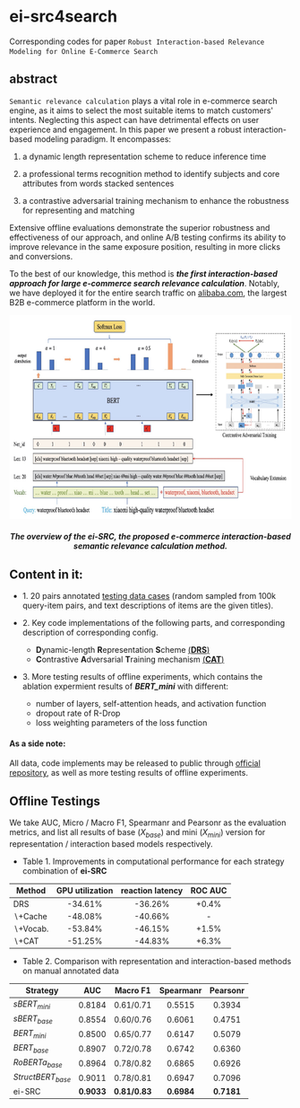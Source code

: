 # ei-src4search
Corresponding codes for paper `Robust Interaction-based Relevance Modeling for Online E-Commerce Search`

## abstract 
`Semantic relevance calculation` plays a vital role in e-commerce search engine, as it aims to select the most suitable items to match customers' intents. Neglecting this aspect can have detrimental effects on user experience and engagement. In this paper we present a robust interaction-based modeling paradigm. It encompasses:

1) a dynamic length representation scheme to reduce inference time

2) a professional terms recognition method to identify subjects and core attributes from words stacked sentences

3) a contrastive adversarial training mechanism to enhance the robustness for representing and matching

Extensive offline evaluations demonstrate the superior robustness and effectiveness of our approach, and online A/B testing confirms its ability to improve relevance in the same exposure position, resulting in more clicks and conversions. 

To the best of our knowledge, this method is ***the first interaction-based approach for large e-commerce search relevance calculation***. Notably, we have deployed it for the entire search traffic on [alibaba.com](www.alibaba.com), the largest B2B e-commerce platform in the world.

<p align="center">
  <img width="740.6" height="364" src="https://github.com/benchen4395/ei-src4search/blob/main/model_implement_structures/overall_model_structure.jpg">
</p>
<h5 align="center">
The overview of the ei-SRC, the proposed e-commerce interaction-based semantic relevance calculation method.
</h5>

## Content in it:

- 1\. 20 pairs annotated [testing data cases](https://github.com/benchen4395/ei-src4search/blob/main/query_title_testdata_cases/20_query_title_pairs.csv) (random sampled from 100k query-item pairs, and text descriptions of items are the given titles).

- 2\. Key code implementations of the following parts, and corresponding description of corresponding config.
    - **D**ynamic-length **R**epresentation **S**cheme [(__DRS__)](https://github.com/benchen4395/ei-src4search/blob/main/model_implement_details/DRS.py)
    - **C**ontrastive **A**dversarial **T**raining mechanism [(__CAT__)](https://github.com/benchen4395/ei-src4search/blob/main/model_implement_details/CAT.py)

- 3\. More testing results of offline experiments, which contains the ablation expermient results of ***BERT_mini*** with different: 
    - number of layers, self-attention heads, and activation function
    - dropout rate of R-Drop
    - loss weighting parameters of the loss function

#### As a side note:
All data, code implements may be released to public through [official repository](https://github.com/alibaba), as well as more testing results of offline experiments.

## Offline Testings
We take AUC, Micro / Macro F1, Spearmanr and Pearsonr as the evaluation metrics, and list all results of base ($X_{base}$) and mini ($X_{mini}$) version for representation / interaction based models respectively.

- Table 1. Improvements in computational performance for each strategy combination of **ei-SRC**

|Method|GPU utilization|reaction latency|ROC AUC|
|---|:---:|:---:|:---:|
|DRS|-34.61\%|-36.26\%|+0.4\%|
|$\backslash$+Cache|-48.08\%|-40.66\%|-|
|$\backslash$+Vocab.|-53.84\%|-46.15\%|+1.5\%|
|$\backslash$+CAT|-51.25\%|-44.83\%|+6.3\%|

- Table 2. Comparison with representation and interaction-based methods on manual annotated data

|Strategy|AUC|Macro F1|Spearmanr|Pearsonr|
|---|:---:|:---:|:---:|:---:|
|$sBERT_{mini}$|0.8184|0.61/0.71|0.5515|0.3934|
|$sBERT_{base}$|0.8554|0.60/0.76|0.6061|0.4751|
|$BERT_{mini}$|0.8500|0.65/0.77|0.6147|0.5079|
|$BERT_{base}$|0.8907|0.72/0.78|0.6742|0.6360|
|$RoBERTa_{base}$|0.8964|0.78/0.82|0.6865|0.6926|
|$StructBERT_{base}$|0.9011|0.78/0.81|0.6947|0.7096|
|ei-SRC|**0.9033**|**0.81/0.83**|**0.6984**|**0.7181**|
